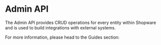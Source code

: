 # Admin API

The Admin API provides CRUD operations for every entity within Shopware and is used to build integrations with external systems.

For more information, please head to the Guides section:

<PageRef page="../../guides/integrations-api" />  
